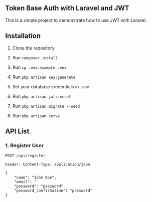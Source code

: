 ## Token Base Auth with Laravel and JWT

This is a simple project to demonstrate how to use JWT with Laravel.

## Installation

1. Clone the repository

2. Run `composer install`

3. Run `cp .env.example .env`

4. Run `php artisan key:generate`

5. Set your database credentials in `.env`

6. Run `php artisan jwt:secret`

7. Run `php artisan migrate --seed`

8. Run `php artisan serve`


## API List

### 1. Register User

```
POST /api/register

header: Content-Type: application/json

{
    "name": "John Doe",
    "email": "
    "password": "password"
    "password_confirmation": "password"
}
```